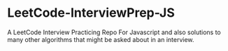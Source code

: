 # LeetCode-InterviewPrep-JS
A LeetCode Interview Practicing Repo For Javascript and also solutions to many other algorithms that might be asked about in an interview.
